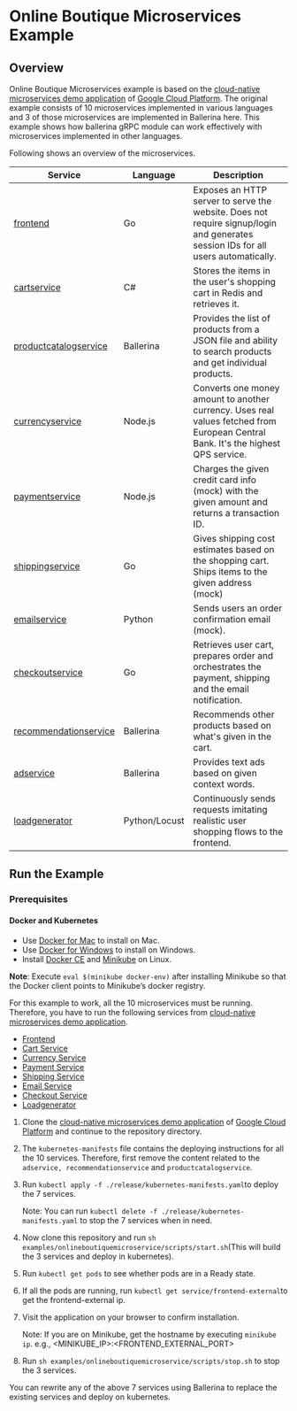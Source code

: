 # Online Boutique Microservices Example

## Overview

Online Boutique Microservices example is based on the [cloud-native microservices demo application](https://github.com/GoogleCloudPlatform/microservices-demo) of [Google Cloud Platform](https://github.com/GoogleCloudPlatform). 
The original example consists of 10 microservices implemented in various languages and 3 of those microservices are implemented in Ballerina here.
This example shows how ballerina gRPC module can work effectively with microservices implemented in other languages.

Following shows an overview of the microservices.

| Service                                              | Language      | Description                                                                                                                       |
| ---------------------------------------------------- | ------------- | --------------------------------------------------------------------------------------------------------------------------------- |
| [frontend](https://github.com/GoogleCloudPlatform/microservices-demo/tree/master/src/frontend)                           | Go            | Exposes an HTTP server to serve the website. Does not require signup/login and generates session IDs for all users automatically. |
| [cartservice](https://github.com/GoogleCloudPlatform/microservices-demo/tree/master/src/cartservice)                     | C#            | Stores the items in the user's shopping cart in Redis and retrieves it.                                                           |
| [productcatalogservice](./src/productcatalogservice) | Ballerina     | Provides the list of products from a JSON file and ability to search products and get individual products.                        |
| [currencyservice](https://github.com/GoogleCloudPlatform/microservices-demo/tree/master/src/currencyservice)             | Node.js       | Converts one money amount to another currency. Uses real values fetched from European Central Bank. It's the highest QPS service. |
| [paymentservice](https://github.com/GoogleCloudPlatform/microservices-demo/tree/master/src/paymentservice)               | Node.js       | Charges the given credit card info (mock) with the given amount and returns a transaction ID.                                     |
| [shippingservice](https://github.com/GoogleCloudPlatform/microservices-demo/tree/master/src/shippingservice)             | Go            | Gives shipping cost estimates based on the shopping cart. Ships items to the given address (mock)                                 |
| [emailservice](https://github.com/GoogleCloudPlatform/microservices-demo/tree/master/src/emailservice)                   | Python        | Sends users an order confirmation email (mock).                                                                                   |
| [checkoutservice](https://github.com/GoogleCloudPlatform/microservices-demo/tree/master/src/checkoutservice)             | Go            | Retrieves user cart, prepares order and orchestrates the payment, shipping and the email notification.                            |
| [recommendationservice](./src/recommendationservice) | Ballerina     | Recommends other products based on what's given in the cart.                                                                      |
| [adservice](./src/adservice)                         | Ballerina     | Provides text ads based on given context words.                                                                                   |
| [loadgenerator](https://github.com/GoogleCloudPlatform/microservices-demo/tree/master/src/loadgenerator)                 | Python/Locust | Continuously sends requests imitating realistic user shopping flows to the frontend.                                              |

## Run the Example

### Prerequisites
#### Docker and Kubernetes
- Use [Docker for Mac](https://docs.docker.com/docker-for-mac/install/) to install on Mac.
- Use [Docker for Windows](https://docs.docker.com/docker-for-windows/) to install on Windows.
- Install [Docker CE](https://docs.docker.com/v17.12/install/#server) and [Minikube](https://kubernetes.io/docs/tasks/tools/install-minikube/) on Linux.

**Note**: Execute `eval $(minikube docker-env)` after installing Minikube so
that the Docker client points to Minikube’s docker registry.

For this example to work, all the 10 microservices must be running. Therefore, you have to run the following services from [cloud-native microservices demo application](https://github.com/GoogleCloudPlatform/microservices-demo).
* [Frontend](https://github.com/GoogleCloudPlatform/microservices-demo/tree/master/src/frontend)
* [Cart Service](https://github.com/GoogleCloudPlatform/microservices-demo/tree/master/src/cartservice)
* [Currency Service](https://github.com/GoogleCloudPlatform/microservices-demo/tree/master/src/currencyservice)
* [Payment Service](https://github.com/GoogleCloudPlatform/microservices-demo/tree/master/src/paymentservice)
* [Shipping Service](https://github.com/GoogleCloudPlatform/microservices-demo/tree/master/src/shippingservice)
* [Email Service](https://github.com/GoogleCloudPlatform/microservices-demo/tree/master/src/emailservice)
* [Checkout Service](https://github.com/GoogleCloudPlatform/microservices-demo/tree/master/src/checkoutservice)
* [Loadgenerator](https://github.com/GoogleCloudPlatform/microservices-demo/tree/master/src/loadgenerator)

1. Clone the [cloud-native microservices demo application](https://github.com/GoogleCloudPlatform/microservices-demo) of [Google Cloud Platform](https://github.com/GoogleCloudPlatform) and continue to the repository directory.
2. The `kubernetes-manifests` file contains the deploying instructions for all the 10 services. Therefore, first remove the content related to the `adservice, recommendationservice` and `productcatalogservice`.
3. Run `kubectl apply -f ./release/kubernetes-manifests.yaml`to deploy the 7 services.
   
    Note: You can run `kubectl delete -f ./release/kubernetes-manifests.yaml` to stop the 7 services when in need.
4. Now clone this repository and run `sh examples/onlineboutiquemicroservice/scripts/start.sh`(This will build the 3 services and deploy in kubernetes).
5. Run `kubectl get pods` to see whether pods are in a Ready state.
6. If all the pods are running, run `kubectl get service/frontend-external`to get the frontend-external ip.
7. Visit the application on your browser to confirm installation.
   
   Note: If you are on Minikube, get the hostname by executing `minikube ip`. e.g., <MINIKUBE_IP>:<FRONTEND_EXTERNAL_PORT>
8. Run `sh examples/onlineboutiquemicroservice/scripts/stop.sh` to stop the 3 services.

You can rewrite any of the above 7 services using Ballerina to replace the existing services and deploy on kubernetes.
